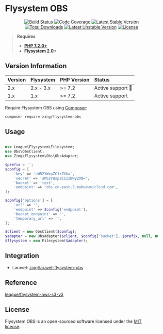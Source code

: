 # Flysystem OBS

<p align="center">
<a href="https://github.com/zingimmick/flysystem-obs/actions"><img src="https://github.com/zingimmick/flysystem-obs/workflows/tests/badge.svg" alt="Build Status"></a>
<a href="https://codecov.io/gh/zingimmick/flysystem-obs"><img src="https://codecov.io/gh/zingimmick/flysystem-obs/branch/master/graph/badge.svg" alt="Code Coverage" /></a>
<a href="https://packagist.org/packages/zing/flysystem-obs"><img src="https://poser.pugx.org/zing/flysystem-obs/v/stable.svg" alt="Latest Stable Version"></a>
<a href="https://packagist.org/packages/zing/flysystem-obs"><img src="https://poser.pugx.org/zing/flysystem-obs/downloads" alt="Total Downloads"></a>
<a href="https://packagist.org/packages/zing/flysystem-obs"><img src="https://poser.pugx.org/zing/flysystem-obs/v/unstable.svg" alt="Latest Unstable Version"></a>
<a href="https://packagist.org/packages/zing/flysystem-obs"><img src="https://poser.pugx.org/zing/flysystem-obs/license" alt="License"></a>
</p>

> **Requires**
> - **[PHP 7.2.0+](https://php.net/releases/)**
> - **[Flysystem 2.0+](https://github.com/thephpleague/flysystem/releases)**

## Version Information

| Version | Flysystem | PHP Version | Status                  |
|:--------|:----------|:------------|:------------------------|
| 2.x     | 2.x - 3.x | >= 7.2      | Active support :rocket: |
| 1.x     | 1.x       | >= 7.2      | Active support          |

Require Flysystem OBS using [Composer](https://getcomposer.org):

```bash
composer require zing/flysystem-obs
```

## Usage

```php

use League\Flysystem\Filesystem;
use Obs\ObsClient;
use Zing\Flysystem\Obs\ObsAdapter;

$prefix = '';
$config = [
    'key' => 'aW52YWxpZC1rZXk=',
    'secret' => 'aW52YWxpZC1zZWNyZXQ=',
    'bucket' => 'test',
    'endpoint' => 'obs.cn-east-3.myhuaweicloud.com',
];

$config['options'] = [
    'url' => '',
    'endpoint' => $config['endpoint'], 
    'bucket_endpoint' => '',
    'temporary_url' => '',
];

$client = new ObsClient($config);
$adapter = new ObsAdapter($client, $config['bucket'], $prefix, null, null, $config['options']);
$flysystem = new Filesystem($adapter);
```

## Integration

- Laravel: [zing/laravel-flysystem-obs](https://github.com/zingimmick/laravel-flysystem-obs)

## Reference

[league/flysystem-aws-s3-v3](https://github.com/thephpleague/flysystem-aws-s3-v3)

## License

Flysystem OBS is an open-sourced software licensed under the [MIT license](LICENSE).
